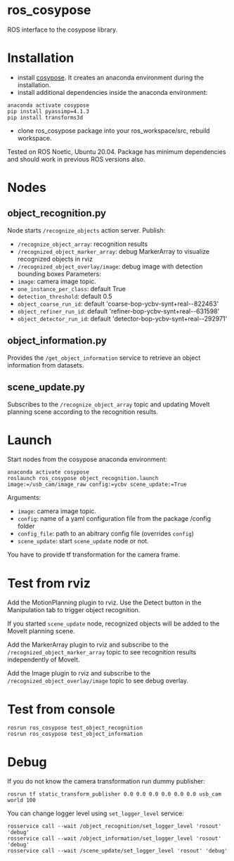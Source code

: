 # ros_cosypose
ROS interface to the cosypose library.

# Installation

- install [cosypose](https://github.com/ylabbe/cosypose). It creates an anaconda environment during the installation.
- install additional dependencies inside the anaconda environment:
```
anaconda activate cosypose
pip install pyassimp=4.1.3 
pip install transforms3d
```
- clone ros_cosypose package into your ros_workspace/src, rebuild workspace.

Tested on ROS Noetic, Ubuntu 20.04. Package has minimum dependencies and should work in previous ROS versions also.


# Nodes

## object_recognition.py
Node starts `/recognize_objects` action server. 
Publish:
- `/recognize_object_array`: recognition results
- `/recognized_object_marker_array`: debug MarkerArray to visualize recognized objects in rviz
- `/recognized_object_overlay/image`: debug image with detection bounding boxes
Parameters:
- `image`: camera image topic.
- `one_instance_per_class`: default True
- `detection_threshold`: default 0.5
- `object_coarse_run_id`: default 'coarse-bop-ycbv-synt+real--822463'
- `object_refiner_run_id`: default 'refiner-bop-ycbv-synt+real--631598'
- `object_detector_run_id`: default 'detector-bop-ycbv-synt+real--292971'

## object_information.py
Provides the `/get_object_information` service to retrieve an object information from datasets.

## scene_update.py
Subscribes to the `/recognize_object_array` topic and updating MoveIt planning scene according to the recognition results.

# Launch

Start nodes from the cosypose anaconda environment:

```
anaconda activate cosypose
roslaunch ros_cosypose object_recognition.launch image:=/usb_cam/image_raw config:=ycbv scene_update:=True
```

Arguments:

- `image`: camera image topic.
- `config`: name of a yaml configuration file from the package /config folder
- `config_file`: path to an abitrary config file (overrides `config`)
- `scene_update`: start `scene_update` node or not.

You have to provide tf transformation for the camera frame.

# Test from rviz

Add the MotionPlanning plugin to rviz. Use the Detect button in the Manipulation tab to trigger object recognition.

If you started `scene_update` node, recognized objects will be added to the MoveIt planning scene.

Add the MarkerArray plugin to rviz and subscribe to the `/recognized_object_marker_array` topic to see recognition results independently of MoveIt.

Add the Image plugin to rviz and subscribe to the `/recognized_object_overlay/image` topic to see debug overlay.

# Test from console

```
rosrun ros_cosypose test_object_recognition
rosrun ros_cosypose test_object_information
```

# Debug

If you do not know the camera transformation run dummy publisher:

```
rosrun tf static_transform_publisher 0.0 0.0 0.0 0.0 0.0 0.0 usb_cam world 100
```

You can change logger level using `set_logger_level` service:

```
rosservice call --wait /object_recognition/set_logger_level 'rosout' 'debug'
rosservice call --wait /object_information/set_logger_level 'rosout' 'debug'
rosservice call --wait /scene_update/set_logger_level 'rosout' 'debug'
```
